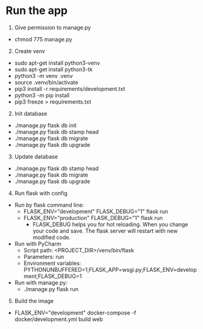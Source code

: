 # Run the app
1. Give permission to manage.py
- chmod 775 manage.py
2. Create venv
- sudo apt-get install python3-venv
- sudo apt-get install python3-tk
- python3 -m venv .venv
- source .venv/bin/activate
- pip3 install -r requirements/development.txt
- python3 -m pip install <package>
- pip3 freeze > requirements.txt
2. Init database
- ./manage.py flask db init
- ./manage.py flask db stamp head
- ./manage.py flask db migrate
- ./manage.py flask db upgrade
3. Update database
- ./manage.py flask db stamp head
- ./manage.py flask db migrate
- ./manage.py flask db upgrade
4. Run flask with config
- Run by flask command line: 
  - FLASK_ENV="development" FLASK_DEBUG="1" flask run
  - FLASK_ENV="production" FLASK_DEBUG="1" flask run
    - FLASK_DEBUG helps you for hot reloading. When you change your code and save. The flask server will restart with new modified code.
- Run with PyCharm
  - Script path: <PROJECT_DIR>/venv/bin/flask
  - Parameters: run
  - Environment variables: PYTHONUNBUFFERED=1;FLASK_APP=wsgi.py;FLASK_ENV=development;FLASK_DEBUG=1
- Run with manage.py: 
  - ./manage.py flask run
5. Build the image
- FLASK_ENV="development" docker-compose -f docker/development.yml build web
